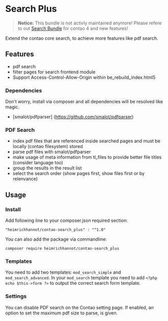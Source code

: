 # Search Plus

> **Notice:** This bundle is not activly maintained anymore! Please refere to out [Search Bundle](https://github.com/heimrichhannot/contao-search-bundle) for contao 4 and new features!

Extend the contao core search, to achieve more features like pdf search.

## Features

- pdf search
- filter pages for search frontend module 
- Support Access-Control-Allow-Origin within be_rebuild_index.html5

### Dependencies

Don't worry, install via composer and all dependencies will be resolved like magic.

- [smalot/pdfparser] (https://github.com/smalot/pdfparser)

### PDF Search

- index pdf files that are referenced inside searched pages and must be locally (contao filesystem) stored
- parse pdf files with smalot/pdfparser
- make usage of meta information from tl_files to provide better file titles (consider language too)
- group the results in the result list
- select the search order (show pages first, show files first or by relenvance)

## Usage

### Install 

Add following line to your composer.json required section:

    "heimrichhannot/contao-search_plus" : "^1.0"
    
You can also add the package via commandline:

    composer require heimrichhannot/contao-search_plus

### Templates

You need to add two templates: `mod_search_simple` and `mod_search_advanced`. In your `mod_search` template you need to add `<?php echo $this->form ?>` to output the correct search form template. 

### Settings

You can disable PDF search on the Contao setting page. If enabled, an option to set the maximum pdf size to parse, is given.